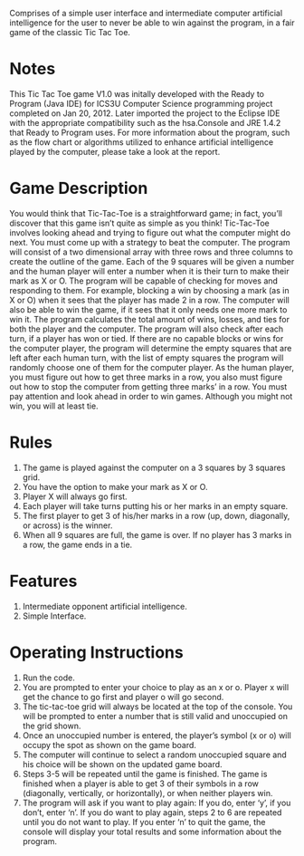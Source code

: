 Comprises of a simple user interface and intermediate computer artificial intelligence for the user to never be able to win against the program, in a fair game of the classic Tic Tac Toe.
# Notes 
This Tic Tac Toe game V1.0 was initally developed with the Ready to Program (Java IDE) for ICS3U Computer Science programming project completed on Jan 20, 2012. 
Later imported the project to the Eclipse IDE with the appropriate compatibility such as the hsa.Console and JRE 1.4.2 that Ready to Program uses.
For more information about the program, such as the flow chart or algorithms utilized to enhance artificial intelligence played by the computer, please take a look at the report.
# Game Description
You would think that Tic-Tac-Toe is a straightforward game; in fact, you’ll discover that this game isn’t quite as simple as you think! Tic-Tac-Toe involves looking ahead and trying to figure out what the computer might do next. You must come up with a strategy to beat the computer. The program will consist of a two dimensional array with three rows and three columns to create the outline of the game. Each of the 9 squares will be given a number and the human player will enter a number when it is their turn to make their mark as X or O. The program will be capable of checking for moves and responding to them. For example, blocking a win by choosing a mark (as in X or O) when it sees that the player has made 2 in a row. The computer will also be able to win the game, if it sees that it only needs one more mark to win it. The program calculates the total amount of wins, losses, and ties for both the player and the computer. The program will also check after each turn, if a player has won or tied. If there are no capable blocks or wins for the computer player, the program will determine the empty squares that are left after each human turn, with the list of empty squares the program will randomly choose one of them for the computer player. As the human player, you must figure out how to get three marks in a row, you also must figure out how to stop the computer from getting three marks’ in a row. You must pay attention and look ahead in order to win games. Although you might not win, you will at least tie. 

# Rules
1. The game is played against the computer on a 3 squares by 3 squares grid. 
2. You have the option to make your mark as X or O.
3. Player X will always go first.  
4. Each player will take turns putting his or her marks in an empty square.
5. The first player to get 3 of his/her marks in a row (up, down, diagonally, or across) is the winner. 
6. When all 9 squares are full, the game is over. If no player has 3 marks in a row, the game ends in a tie.

# Features
1. Intermediate opponent artificial intelligence.
2. Simple Interface.

# Operating Instructions
1.	Run the code.
2.	You are prompted to enter your choice to play as an x or o. Player x will get the chance to go first and player o will go second.
3.	The tic-tac-toe grid will always be located at the top of the console. You will be prompted to enter a number that is still valid and unoccupied on the grid shown. 
4.	Once an unoccupied number is entered, the player’s symbol (x or o) will occupy the spot as shown on the game board. 
5.	The computer will continue to select a random unoccupied square and his choice will be shown on the updated game board.
6.	Steps 3-5 will be repeated until the game is finished. The game is finished when a player is able to get 3 of their symbols in a row (diagonally, vertically, or horizontally), or when neither players win. 
7.	The program will ask if you want to play again: If you do, enter ‘y’, if you don’t, enter ‘n’. If you do want to play again, steps 2 to 6 are repeated until you do not want to play. If you enter ‘n’ to quit the game, the console will display your total results and some information about the program. 

